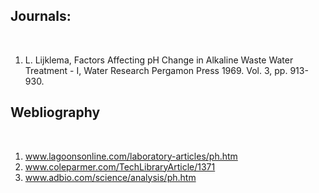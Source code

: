 ## Journals:

&nbsp; 

1. L. Lijklema, Factors Affecting pH Change in Alkaline Waste Water Treatment - I, Water Research Pergamon Press 1969. Vol. 3, pp. 913-930.
 
## Webliography

&nbsp; 
 

1. www.lagoonsonline.com/laboratory-articles/ph.htm
2. www.coleparmer.com/TechLibraryArticle/1371
3. www.adbio.com/science/analysis/ph.htm
